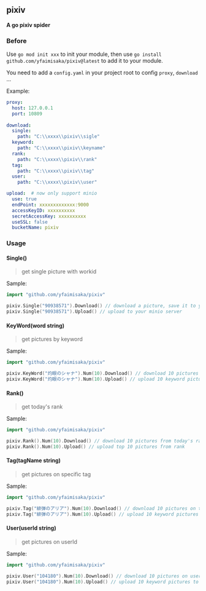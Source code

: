 ## pixiv
**A go pixiv spider**

### Before
Use `go mod init xxx` to init your module, then use `go install github.com/yfaimisaka/pixiv@latest` to add it to your module.

You need to add a `config.yaml` in your project root to config `proxy`, `download` ...

Example:
```yaml
proxy:
  host: 127.0.0.1
  port: 10809
    
download:
  single: 
    path: "C:\\xxxx\\pixiv\\sigle"
  keyword:
    path: "C:\\xxxx\\pixiv\\keyname"
  rank:
    path: "C:\\xxxx\\pixiv\\rank"
  tag:
    path: "C:\\xxxx\\pixiv\\tag"
  user:
    path: "C:\\xxxx\\pixiv\\user"

upload:  # now only support minio
  use: true 
  endPoint: xxxxxxxxxxxxx:9000
  accessKeyID: xxxxxxxxxx
  secretAccessKey: xxxxxxxxxx
  useSSL: false
  bucketName: pixiv
```
### Usage
#### Single() 
> get single picture with workid

Sample:
```go
import "github.com/yfaimisaka/pixiv"

pixiv.Single("90938571").Download() // download a picture, save it to your download.single.path
pixiv.Single("90938571").Upload() // upload to your minio server
```
#### KeyWord(word string)
> get pictures by keyword

Sample:
```go
import "github.com/yfaimisaka/pixiv"

pixiv.KeyWord("灼眼のシャナ").Num(10).Download() // download 10 pictures on keyword=灼眼のシャナ
pixiv.KeyWord("灼眼のシャナ").Num(10).Upload() // upload 10 keyword pictures to your minio server
```

#### Rank()
> get today's rank

Sample:
```go
import "github.com/yfaimisaka/pixiv"

pixiv.Rank().Num(10).Download() // download 10 pictures from today's rank
pixiv.Rank().Num(10).Upload() // upload top 10 pictures from rank
```

#### Tag(tagName string)
> get pictures on specific tag

Sample:
```go
import "github.com/yfaimisaka/pixiv"

pixiv.Tag("緋弾のアリア").Num(10).Download() // download 10 pictures on tag=緋弾のアリア
pixiv.Tag("緋弾のアリア").Num(10).Upload() // upload 10 keyword pictures to your minio server
```

#### User(userId string)
> get pictures on userId


Sample:
```go
import "github.com/yfaimisaka/pixiv"

pixiv.User("104180").Num(10).Download() // download 10 pictures on userid=104180
pixiv.User("104180").Num(10).Upload() // upload 10 keyword pictures to your minio server
```
